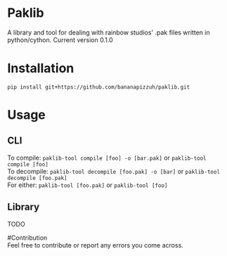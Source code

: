 # Paklib
A library and tool for dealing with rainbow studios' .pak files written in python/cython. Current version 0.1.0
# Installation
`pip install git+https://github.com/bananapizzuh/paklib.git`
# Usage  
## CLI
To compile: `paklib-tool compile [foo] -o [bar.pak]` or `paklib-tool compile [foo]`  
To decompile: `paklib-tool decompile [foo.pak] -o [bar]` or `paklib-tool decompile [foo.pak]`  
For either: `paklib-tool [foo.pak]` or `paklib-tool [foo]`  
## Library  
TODO  

#Contribution  
Feel free to contribute or report any errors you come across.  
